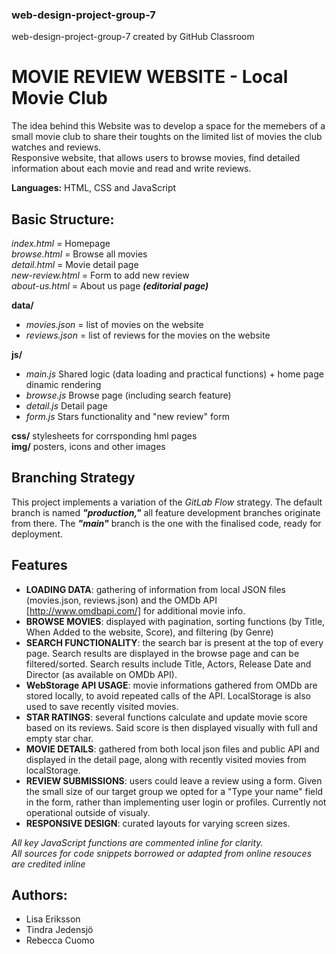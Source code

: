 ### web-design-project-group-7

web-design-project-group-7 created by GitHub Classroom

# MOVIE REVIEW WEBSITE - Local Movie Club

The idea behind this Website was to develop a space for the memebers of a small movie club to share their toughts on the limited list of movies the club watches and reviews.  
Responsive website, that allows users to browse movies, find detailed information about each movie and read and write reviews.

**Languages:** HTML, CSS and JavaScript

## Basic Structure:

_index.html_ = Homepage  
_browse.html_ = Browse all movies  
_detail.html_ = Movie detail page  
_new-review.html_ = Form to add new review  
_about-us.html_ = About us page **_(editorial page)_**

**data/**

- _movies.json_ = list of movies on the website
- _reviews.json_ = list of reviews for the movies on the website

**js/**

- _main.js_ Shared logic (data loading and practical functions) + home page dinamic rendering
- _browse.js_ Browse page (including search feature)
- _detail.js_ Detail page
- _form.js_ Stars functionality and "new review" form

**css/** stylesheets for corrsponding hml pages  
**img/** posters, icons and other images

## Branching Strategy

This project implements a variation of the _GitLab Flow_ strategy. The default branch is named **_"production,"_** all feature development branches originate from there. The **_"main"_** branch is the one with the finalised code, ready for deployment.

## Features

- **LOADING DATA**: gathering of information from local JSON files (movies.json, reviews.json) and the OMDb API [http://www.omdbapi.com/] for additional movie info.
- **BROWSE MOVIES**: displayed with pagination, sorting functions (by Title, When Added to the website, Score), and filtering (by Genre)
- **SEARCH FUNCTIONALITY**: the search bar is present at the top of every page. Search results are displayed in the browse page and can be filtered/sorted. Search results include Title, Actors, Release Date and Director (as available on OMDb API).
- **WebStorage API USAGE**: movie informations gathered from OMDb are stored locally, to avoid repeated calls of the API. LocalStorage is also used to save recently visited movies.
- **STAR RATINGS**: several functions calculate and update movie score based on its reviews. Said score is then displayed visually with full and empty star char.
- **MOVIE DETAILS**: gathered from both local json files and public API and displayed in the detail page, along with recently visited movies from localStorage.
- **REVIEW SUBMISSIONS**: users could leave a review using a form. Given the small size of our target group we opted for a "Type your name" field in the form, rather than implementing user login or profiles. Currently not operational outside of visualy.
- **RESPONSIVE DESIGN**: curated layouts for varying screen sizes.

_All key JavaScript functions are commented inline for clarity._  
_All sources for code snippets borrowed or adapted from online resouces are credited inline_

## Authors:

- Lisa Eriksson
- Tindra Jedensjö
- Rebecca Cuomo

